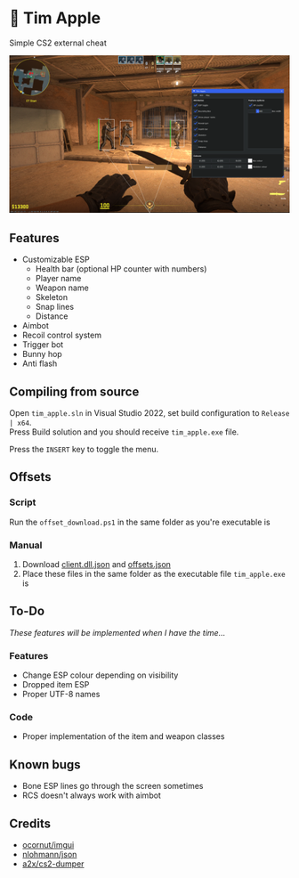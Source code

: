 # :apple: Tim Apple
Simple CS2 external cheat

![Preview](screenshots/preview.png)

## Features
- Customizable ESP
	- Health bar (optional HP counter with numbers)
	- Player name
	- Weapon name
	- Skeleton
	- Snap lines
	- Distance
- Aimbot
- Recoil control system
- Trigger bot
- Bunny hop
- Anti flash

## Compiling from source
Open `tim_apple.sln` in Visual Studio 2022, set build configuration to `Release | x64`.      
Press Build solution and you should receive `tim_apple.exe` file.      

Press the `INSERT` key to toggle the menu.

## Offsets
### Script 
Run the `offset_download.ps1` in the same folder as you're executable is
### Manual
1. Download [client.dll.json](https://github.com/a2x/cs2-dumper/blob/main/generated/client.dll.json) and [offsets.json](https://github.com/a2x/cs2-dumper/blob/main/generated/offsets.json)    
2. Place these files in the same folder as the executable file `tim_apple.exe` is     

## To-Do
*These features will be implemented when I have the time...*
### Features
- Change ESP colour depending on visibility
- Dropped item ESP
- Proper UTF-8 names
### Code
- Proper implementation of the item and weapon classes

## Known bugs
- Bone ESP lines go through the screen sometimes
- RCS doesn't always work with aimbot

## Credits
- [ocornut/imgui](https://github.com/ocornut/imgui)
- [nlohmann/json](https://github.com/nlohmann/json)
- [a2x/cs2-dumper](https://github.com/a2x/cs2-dumper)
